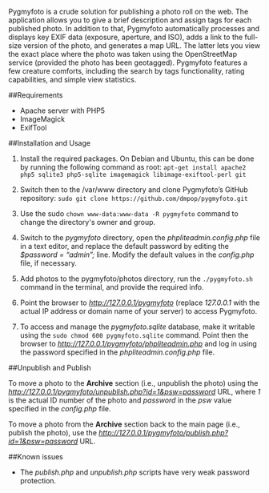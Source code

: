 Pygmyfoto is a crude solution for publishing a photo roll on the web. The application allows you to give a brief description and assign tags for each published photo. In addition to that, Pygmyfoto automatically processes and displays key EXIF data (exposure, aperture, and ISO), adds a link to the full-size version of the photo, and generates a map URL. The latter lets you view the exact place where the photo was taken using the OpenStreetMap service (provided the photo has been geotagged). Pygmyfoto features a few creature comforts, including the search by tags functionality, rating capabilities, and simple view statistics.

##Requirements

* Apache server with PHP5
* ImageMagick
* ExifTool

##Installation and Usage

1. Install the required packages. On Debian and Ubuntu, this can be done by running the following command as root: `apt-get install apache2 php5 sqlite3 php5-sqlite imagemagick libimage-exiftool-perl git`

2. Switch then to the /var/www directory and clone Pygmyfoto’s GitHub repository: `sudo git clone https://github.com/dmpop/pygmyfoto.git`

3. Use the sudo `chown www-data:www-data -R pygmyfoto` command to change the directory's owner and group.

5. Switch to the *pygmyfoto* directory, open the *phpliteadmin.config.php* file in a text editor, and replace the default password by editing the *$password = “admin”;* line. Modify the default values in the *config.php* file, if necessary.

6. Add photos to the pygmyfoto/photos directory, run the `./pygmyfoto.sh` command in the terminal, and provide the required info.

7. Point the browser to *http://127.0.0.1/pygmyfoto* (replace *127.0.0.1* with the actual IP address or domain name of your server) to access Pygmyfoto.

8. To access and manage the *pygmyfoto.sqlite* database, make it writable using the `sudo chmod 600 pygmyfoto.sqlite` command. Point then the browser to *http://127.0.0.1/pygmyfoto/phpliteadmin.php* and log in using the password specified in the *phpliteadmin.config.php* file.

##Unpublish and Publish

To move a photo to the **Archive** section (i.e., unpublish the photo) using the *http://127.0.0.1/pygmyfoto/unpublish.php?id=1&psw=password* URL, where *1* is the actual ID number of the photo and *password* in the *psw* value specified in the *config.php* file.

To move a photo from the **Archive** section back to the main page (i.e., publish the photo), use the *http://127.0.0.1/pygmyfoto/publish.php?id=1&psw=password* URL.

##Known issues

* The *publish.php* and *unpublish.php* scripts have very weak password protection.
